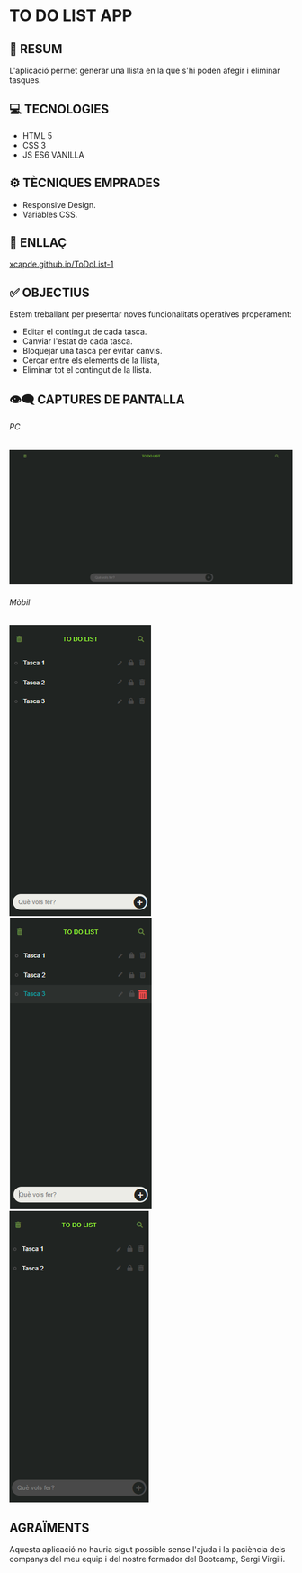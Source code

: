 # TO DO LIST APP

## 📜 RESUM

L'aplicació permet generar una llista en la que s'hi poden afegir i eliminar tasques.

## 💻 TECNOLOGIES
- HTML 5
- CSS 3
- JS ES6  VANILLA

## ⚙️ TÈCNIQUES EMPRADES
- Responsive Design.
- Variables CSS.

## 🔗 ENLLAÇ
[xcapde.github.io/ToDoList-1 ](http://https://xcapde.github.io/ToDoList-1/ "xcapde.github.io/ToDoList-1")

## ✅ OBJECTIUS

Estem treballant per presentar noves funcionalitats operatives properament:
- Editar el contingut de cada tasca.
- Canviar l'estat de cada tasca. 
- Bloquejar una tasca per evitar canvis.
- Cercar entre els elements de la llista,
- Eliminar tot el contingut de la llista.

## 👁️‍🗨️ CAPTURES DE PANTALLA

###### PC
![Inici](/images/1%20PC%20default.png "Inici")
###### Mòbil

![Tasques creades](/images/2%20mobile%20tasks.png "Tasques creades")
![Eliminant tasca](/images/3%20delete%20task.png "Eliminant tasca")
![Tasca eliminada](/images/4%20deleted.png "Tasca eliminada")


## AGRAÏMENTS
Aquesta aplicació no hauria sigut possible sense l'ajuda i la paciència dels companys del meu equip i del nostre formador del Bootcamp, Sergi Virgili.
